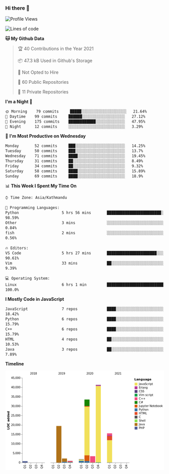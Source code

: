 ### Hi there 👋


<!--START_SECTION:waka-->
![Profile Views](http://img.shields.io/badge/Profile%20Views-0-blue)

![Lines of code](https://img.shields.io/badge/From%20Hello%20World%20I%27ve%20Written-119440%20lines%20of%20code-blue)

**🐱 My Github Data** 

> 🏆 40 Contributions in the Year 2021
 > 
> 📦 47.3 kB Used in Github's Storage 
 > 
> 🚫 Not Opted to Hire
 > 
> 📜 60 Public Repositories 
 > 
> 🔑 11 Private Repositories  
 > 
**I'm a Night 🦉** 

```text
🌞 Morning    79 commits     █████░░░░░░░░░░░░░░░░░░░░   21.64% 
🌆 Daytime    99 commits     ██████░░░░░░░░░░░░░░░░░░░   27.12% 
🌃 Evening    175 commits    ████████████░░░░░░░░░░░░░   47.95% 
🌙 Night      12 commits     ░░░░░░░░░░░░░░░░░░░░░░░░░   3.29%

```
📅 **I'm Most Productive on Wednesday** 

```text
Monday       52 commits     ███░░░░░░░░░░░░░░░░░░░░░░   14.25% 
Tuesday      50 commits     ███░░░░░░░░░░░░░░░░░░░░░░   13.7% 
Wednesday    71 commits     ████░░░░░░░░░░░░░░░░░░░░░   19.45% 
Thursday     31 commits     ██░░░░░░░░░░░░░░░░░░░░░░░   8.49% 
Friday       34 commits     ██░░░░░░░░░░░░░░░░░░░░░░░   9.32% 
Saturday     58 commits     ████░░░░░░░░░░░░░░░░░░░░░   15.89% 
Sunday       69 commits     ████░░░░░░░░░░░░░░░░░░░░░   18.9%

```


📊 **This Week I Spent My Time On** 

```text
⌚︎ Time Zone: Asia/Kathmandu

💬 Programming Languages: 
Python                   5 hrs 56 mins       ████████████████████████░   98.59% 
Other                    3 mins              ░░░░░░░░░░░░░░░░░░░░░░░░░   0.84% 
fish                     2 mins              ░░░░░░░░░░░░░░░░░░░░░░░░░   0.56%

🔥 Editors: 
VS Code                  5 hrs 27 mins       ██████████████████████░░░   90.61% 
Vim                      33 mins             ██░░░░░░░░░░░░░░░░░░░░░░░   9.39%

💻 Operating System: 
Linux                    6 hrs 1 min         █████████████████████████   100.0%

```

**I Mostly Code in JavaScript** 

```text
JavaScript               7 repos             ████░░░░░░░░░░░░░░░░░░░░░   18.42% 
Python                   6 repos             ████░░░░░░░░░░░░░░░░░░░░░   15.79% 
C++                      6 repos             ████░░░░░░░░░░░░░░░░░░░░░   15.79% 
HTML                     4 repos             ██░░░░░░░░░░░░░░░░░░░░░░░   10.53% 
Java                     3 repos             ██░░░░░░░░░░░░░░░░░░░░░░░   7.89%

```


**Timeline**

![Chart not found](https://raw.githubusercontent.com/voidash/voidash/main/charts/bar_graph.png) 


<!--END_SECTION:waka-->


<!--
**voidash/voidash** is a ✨ _special_ ✨ repository because its `README.md` (this file) appears on your GitHub profile.

Here are some ideas to get you started:

- 🔭 I’m currently working on ...
- 🌱 I’m currently learning ...
- 👯 I’m looking to collaborate on ...
- 🤔 I’m looking for help with ...
- 💬 Ask me about ...
- 📫 How to reach me: ...
- 😄 Pronouns: ...
- ⚡ Fun fact: ...
-->
